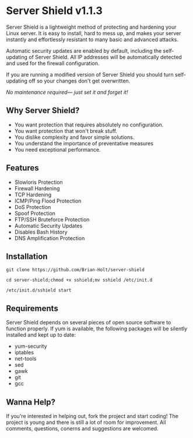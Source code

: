 Server Shield v1.1.3
=============

Server Shield is a lightweight method of protecting and hardening your Linux server. It is
easy to install, hard to mess up, and makes your server instantly and effortlessly resistant
to many basic and advanced attacks.

Automatic security updates are enabled by default, including the self-updating of Server Shield.
All IP addresses will be automatically detected and used for the firewall configuration.

If you are running a modified version of Server Shield you should turn self-updating off so
your changes don't get overwritten.

*No maintenance required— just set it and forget it!*


Why Server Shield?
------------------

* You want protection that requires absolutely no configuration.
* You want protection that won't break stuff.
* You dislike complexity and favor simple solutions.
* You understand the importance of preventative measures
* You need exceptional performance.


Features
--------

* Slowloris Protection
* Firewall Hardening
* TCP Hardening
* ICMP/Ping Flood Protection
* DoS Protection
* Spoof Protection
* FTP/SSH Bruteforce Protection
* Automatic Security Updates
* Disables Bash History
* DNS Amplification Protection


Installation
------------

    git clone https://github.com/Brian-Holt/server-shield

    cd server-shield;chmod +x sshield;mv sshield /etc/init.d

    /etc/init.d/sshield start    


Requirements
------------
Server Shield depends on several pieces of open source software to function properly. If yum
is available, the following packages will be silently installed and kept up to date:

* yum-security
* iptables
* net-tools
* sed
* gawk
* git
* gcc

Wanna Help?
-----------
If you're interested in helping out, fork the project and start coding! The project is young
and there is still a lot of room for improvement. All comments, questions, conerns and suggestions are welcomed.